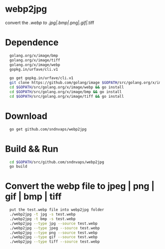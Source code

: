 # webp2jpg
convert the *.webp to *.jpg|*.bmp|*.png|*.gif|*.tiff


# Dependence
```bash
  golang.org/x/image/bmp
  golang.org/x/image/tiff
  golang.org/x/image/webp
  gopkg.in/urfave/cli.v1
``` 

```bash
  go get gopkg.in/urfave/cli.v1
  git clone https://github.com/golang/image $GOPATH/src/golang.org/x/image
  cd $GOPATH/src/golang.org/x/image/webp && go install
  cd $GOPATH/src/golang.org/x/image/bmp && go install
  cd $GOPATH/src/golang.org/x/image/tiff && go install
```
# Download

```bash
  go get github.com/sndnvaps/webp2jpg
```

# Build && Run

```bash
  cd $GOPATH/src/github.com/sndnvaps/webp2jpg
  go build
```

# Convert the webp file to jpeg | png | gif | bmp | tiff

```bash
  put the test.webp file into webp2jpg folder
  ./webp2jpg -t jpg -s test.webp
  ./webp2jpg -t bmp -s test.webp
  ./webp2jpg --type jpg --source test.webp
  ./webp2jpg --type jpeg --source test.webp
  ./webp2jpg --type png --source test.webp
  ./webp2jpg --type gif --source test.webp
  ./webp2jpg --type tiff --source test.webp
```
